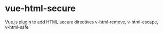 # vue-html-secure
Vue.js plugin to add HTML secure directives v-html-remove, v-html-escape, v-html-safe
